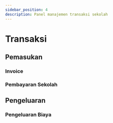 ```yaml
---
sidebar_position: 4
description: Panel manajemen transaksi sekolah
---
```


# Transaksi

## Pemasukan

### Invoice

### Pembayaran Sekolah

## Pengeluaran

### Pengeluaran Biaya
